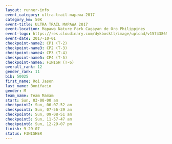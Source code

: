 ```yaml
---
layout: runner-info 
event_category: ultra-trail-mapawa-2017 
category_km: 50K 
event-title: ULTRA TRAIL MAPAWA 2017 
event-location: Mapawa Nature Park Cagayan de Oro Philippines 
event-logo: https://res.cloudinary.com/dykbosktl/image/upload/v1574386563/Logo/image-asset_plfjxn.jpg 
event-date: 2017-10-01 
checkpoint-name2: CP1 (T-2) 
checkpoint-name3: CP2 (T-3) 
checkpoint-name4: CP3 (T-4) 
checkpoint-name5: CP4 (T-5) 
checkpoint-name6: FINISH (T-6) 
overall_rank: 12
gender_rank: 11
bib: 50025
first_name: Roi Jason
last_name: Bonifacio
gender: M
team_name: Team Mamam
start: Sun, 03-00-00 am
checkpoint2: Sun, 06-07-52 am
checkpoint3: Sun, 07-56-39 am
checkpoint4: Sun, 09-08-51 am
checkpoint5: Sun, 11-57-47 am
checkpoint6: Sun, 12-29-07 pm
finish: 9-29-07
status: FINISHER
---
```


